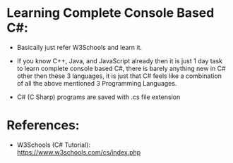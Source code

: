 # Learning Complete Console Based C#: 

- Basically just refer W3Schools and learn it. 

- If you know C++, Java, and JavaScript already then it is just 1 day task to learn complete console based C#, there is barely anything new in C# other then these 3 languages, it is just that C# feels like a combination of all the above mentioned 3 Programming Languages. 

- C# (C Sharp) programs are saved with .cs file extension 



# References: 

- W3Schools (C# Tutorial):  
    https://www.w3schools.com/cs/index.php